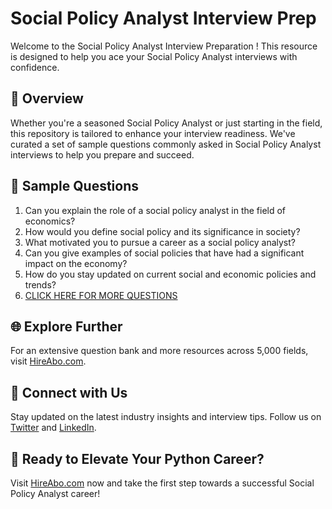 # Social Policy Analyst Interview Prep

Welcome to the Social Policy Analyst Interview Preparation ! This resource is designed to help you ace your Social Policy Analyst interviews with confidence.

## 🚀 Overview

Whether you're a seasoned Social Policy Analyst or just starting in the field, this repository is tailored to enhance your interview readiness. We've curated a set of sample questions commonly asked in Social Policy Analyst interviews to help you prepare and succeed.

## 📝 Sample Questions

1. Can you explain the role of a social policy analyst in the field of economics?
2. How would you define social policy and its significance in society?
3. What motivated you to pursue a career as a social policy analyst?
4. Can you give examples of social policies that have had a significant impact on the economy?
5. How do you stay updated on current social and economic policies and trends?
6. [CLICK HERE FOR MORE QUESTIONS](https://hireabo.com/job/7_4_33/Social%20Policy%20Analyst)

## 🌐 Explore Further

For an extensive question bank and more resources across 5,000 fields, visit [HireAbo.com](https://www.hireabo.com).

## 📱 Connect with Us

Stay updated on the latest industry insights and interview tips. Follow us on [Twitter](https://twitter.com/hireabo) and [LinkedIn](https://www.linkedin.com/in/hire-abo-3609972a8/).

## 🚀 Ready to Elevate Your Python Career?

Visit [HireAbo.com](https://www.hireabo.com) now and take the first step towards a successful Social Policy Analyst career!